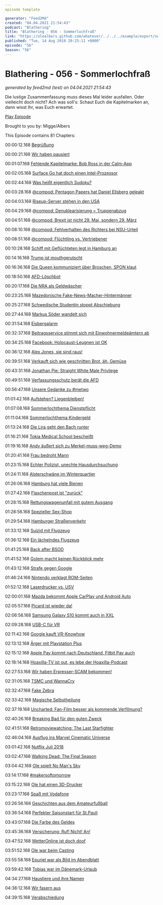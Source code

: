 ```yaml
---
episode template

generator: "Feed2Md"
created: "04.04.2021 21:54:43"
podcast: "Blathering"
title: "Blathering - 056 - Sommerlochfraß"
link: "https://olealbers.github.com/whatever/../../../example/export/seasons/3/2018/8/Blathering - 056 - Sommerlochfraß.md"
published: "Tue, 14 Aug 2018 20:25:11 +0000"
episode: "56"
Season: "56"
---
```


# Blathering - 056 - Sommerlochfraß
_generated by feed2md (test) on 04.04.2021 21:54:43_

Die lustige Zusammenfassung muss dieses Mal leider ausfallen. Oder vielleicht doch nicht? Ach was soll's: Schaut Euch die Kapitelmarken an, dann wisst Ihr, was Euch erwartet.

[Play Episode](https://www.blathering.de/podlove/file/531/s/feed/c/mp3/blathering_056.mp3)

Brought to you by: Migge/Albers

This Episode contains 81 Chapters:


00:00:12.168 [Begrüßung]()

00:00:21.168 [Wir haben pausiert]()

00:01:07.168 [Fehlende Kapitelmarke: Bob Ross in der Calm-App](https://www.calm.com/narrators/NypB60q1B/bob-ross)

00:02:05.168 [Surface Go hat doch einen Intel-Prozessor](https://www.heise.de/newsticker/meldung/Qualcomm-Snapdragon-1000-fuer-Windows-10-Notebooks-4091737.html)

00:02:44.168 [Was heißt eigentlich Sudoku?](https://de.wikipedia.org/wiki/Sudoku)

00:03:28.168 [@compod: Pentagon Papers hat Daniel Ellsberg geleakt](https://de.wikipedia.org/wiki/Pentagon-Papiere)

00:04:03.168 [Riseup-Server stehen in den USA](https://riseup.net/de/about-us/policy/government-faq)

00:04:29.168 [@compod: Denuklearisierung = Truppenabzug](https://de.wikipedia.org/wiki/Mike_Pompeo)

00:04:51.168 [@compod: Brexit ist nicht 29. Mai, sondern 29. März](https://de.wikipedia.org/wiki/EU-Austritt_des_Vereinigten_K%C3%B6nigreichs)

00:08:10.168 [@compod: Fehlverhalten des Richters bei NSU-Urteil](https://www.kuechenstud.io/lagedernation/2018/07/13/ldn103-unions-desaster-nsu-urteil-puidgdemonts-auslieferung-brexit-plaene-nato-gipfel/?t=47:48,1:10:43)

00:08:51.168 [@compod: Flüchtling vs. Vertriebener](http://www.sprachlog.de/2015/12/12/fluechtlinge-zu-gefluechteten/)

00:10:28.168 [Schiff mit Geflüchteten legt in Hamburg an](http://www.spiegel.de/spiegel/print/d-13512901.html)

00:14:16.168 [Trump ist mouthgerutscht](https://www.nytimes.com/2018/07/17/us/politics/trump-putin-russia.html)

00:16:36.168 [Die Queen kommuniziert über Broschen, SPON klaut](https://threadreaderapp.com/thread/1018570246037352449.html)

00:18:50.168 [AFD-Löschbot](https://twitter.com/archivfd)

00:20:17.168 [Die NRA als Geldwäscher](https://www.theguardian.com/us-news/2018/jan/18/trump-nra-fbi-alexander-torshin-russia-investigation)

00:23:25.168 [Mazedonische Fake-News-Macher-Hintermänner](https://www.buzzfeednews.com/article/craigsilverman/american-conservatives-fake-news-macedonia-paris-wade-libert)

00:25:27.168 [Schwedische Studentin stoppt Abschiebung](https://www.theguardian.com/world/2018/jul/25/swedish-student-plane-protest-stops-mans-deportation-afghanistan)

00:27:44.168 [Markus Söder wandelt sich](https://www.huffingtonpost.de/entry/soeder-besichtigt-die-bayerische-grenze-dieses-foto-sorgt-fur-spott-erkennt-ihr-wieso_de_5b4f53d5e4b0de86f488cc48)

00:31:54.168 [Eisbergalarm](https://www.wired.com/story/in-greenland-iceberg-shedding-is-a-tourist-attraction-and-a-threat/)

00:32:37.168 [Beitragsservice stimmt sich mit Einwohnermeldeämtern ab](https://www.sozialticker.com/beitragsservice-stimmt-einwohnermeldeaemtern/)

00:34:25.168 [Facebook: Holocaust-Leugnen ist OK](https://www.sueddeutsche.de/digital/facebook-zuckerberg-holocaustleugnung-1.4061389)

00:36:12.168 [Alex Jones, sie sind raus!](https://logbuch-netzpolitik.de/lnp264-heute-schon-an-die-apokalypse-denken?t=54:25,1:29:53)

00:39:51.168 [Verkauft sich wie geschnitten Brot, äh, Gemüse](https://twitter.com/meg_gyver/status/1020570740343656448)

00:43:31.168 [Jonathan Pie: Straight White Male Privilege](https://twitter.com/tmigge/status/1021119555647819777)

00:49:51.168 [Verfassungsschutz berät die AFD](https://logbuch-netzpolitik.de/lnp264-heute-schon-an-die-apokalypse-denken?t=38:55,54:25)

00:56:47.168 [Unsere Gedanke zu #metwo](https://de.wikipedia.org/wiki/MeTwo)

01:01:42.168 [Aufstehen? Liegenbleiben!](https://www.kuechenstud.io/lagedernation/2018/08/12/ldn105-spanien-abkommen-wagenknechts-bewegung-wehrpflicht-trump-elektro-dienstwagen/?t=10:20,20:33)

01:07:08.168 [Sommerlochthema Dienstpflicht](https://www.kuechenstud.io/lagedernation/2018/08/12/ldn105-spanien-abkommen-wagenknechts-bewegung-wehrpflicht-trump-elektro-dienstwagen/?t=20:33,44:08)

01:11:04.168 [Sommerlochthema Kindergeld](http://www.faz.net/aktuell/politik/inland/kindergeld-debatte-in-hessen-gibt-es-keine-anzeichen-fuer-betrug-15736102.html)

01:13:24.168 [Die Lira geht den Bach runter](http://www.faz.net/aktuell/wirtschaft/mehr-wirtschaft/waehrungskrise-kann-die-tuerkei-den-verfall-der-lira-noch-stoppen-15736477.html)

01:16:21.168 [Tokia Medical School bescheißt](https://www.theguardian.com/world/video/2018/aug/08/japanese-medical-university-apologises-for-excluding-women-video)

01:19:16.168 [Andy äußert sich zu Merkel-muss-weg-Demo](https://twitter.com/AndyGrote/status/1019885810202525696)

01:20:41.168 [Frau bedroht Mann](https://www.hamburg1.de/nachrichten/36597/Frau_bedroht_Mann_beim_Date.html)

01:23:15.168 [Echter Polizist, unechte Hausdurchsuchung](https://www.welt.de/regionales/hamburg/article179874812/Hamburger-Polizist-stiehlt-bei-vorgetaeuschten-Hausdurchsuchungen-Geld.html)

01:24:11.168 [Alsterschwäne im Winterquartier](https://www.ndr.de/nachrichten/hamburg/Erste-Alsterschwaene-ins-Winterquartier-gebracht,alsterschwaene202.html)

01:26:06.168 [Hamburg hat viele Bienen](https://www.abendblatt.de/hamburg/article214968179/Mehr-Bienen-in-Hamburg-Imkerei-immer-beliebter.html)

01:27:42.168 [Flaschenpost ist "zurück"](https://www.ndr.de/nachrichten/hamburg/132-Jahre-alte-Flaschenpost-zu-Gast-in-Hamburg,flaschenpost228.html)

01:28:15.168 [Rettungswagenunfall mit gutem Ausgang](http://www.spiegel.de/panorama/gesellschaft/hamburg-rettungswagen-mit-hochschwangerer-kippt-um-fuenf-verletzte-a-1218962.html)

01:28:56.168 [Spezieller Sex-Shop](http://fuckyeah.shop/grand-opening/)

01:29:54.168 [Hamburger Straßenverkehr](http://luft.hamburg.de/messstationen-liste/4244792/70mb-max-brauer-allee-ii/)

01:33:12.168 [Suizid mit Flugzeug](http://www.faz.net/aktuell/gesellschaft/flugzeug-nach-unerlaubtem-start-in-seattle-abgestuerzt-15733002.html)

01:36:12.168 [Ein lächelndes Flugzeug](https://www.instagram.com/p/BlaBzbLnLbp)

01:41:25.168 [Back after BSOD](https://de.wikipedia.org/wiki/Bluescreen_(Windows))

01:41:52.168 [Golem macht keinen Rückblick mehr](https://www.golem.de/specials/golemwochenrueckblick/)

01:43:12.168 [Strafe gegen Google](https://www.kuechenstud.io/lagedernation/2018/07/20/ldn-104-trump-in-helsinki-mark-zuckerberg-strafzahlungen-fuer-google-rundfunkbeitrag/?t=56:56,1:18:56)

01:46:24.168 [Nintendo verklagt ROM-Seiten](https://www.golem.de/news/retrogaming-nintendo-klagt-gegen-populaere-rom-seiten-1807-135626.html)

01:52:12.168 [Laserdrucker vs. USV](https://twitter.com/tmigge/status/1019117205789831168)

02:00:01.168 [Mazda bekommt Apple CarPlay und Android Auto](https://plus.google.com/+OleAlbers/posts/69s52rpnodD)

02:05:57.168 [Picard ist wieder da!](https://www.heise.de/newsticker/meldung/Comeback-fuer-Star-Trek-Patrick-Stewart-wird-wieder-zu-Captain-Jean-Luc-Picard-4129437.html)

02:06:56.168 [Samsung Galaxy S10 kommt auch in XXL](https://www.zdnet.de/88337631/analyst-samsung-galaxy-s10-kommt-in-drei-groessen/)

02:09:28.168 [USB-C für VR](https://www.zdnet.de/88337857/konsortium-stellt-spezifikationen-fuer-usb-c-fuer-vr-headsets-vor/)

02:11:42.168 [Google kauft VR-Knowhow](https://vrodo.de/insider-google-soll-langfristige-plaene-fuer-virtual-reality-haben/)

02:13:12.168 [Ärger mit Playstation Plus](https://plus.google.com/+OleAlbers/posts/F1ExdqKteFF)

02:15:12.168 [Apple Pay kommt nach Deutschland, Fitbit Pay auch](https://www.maclife.de/news/fitbit-bringt-fitbit-pay-nach-deutschland-100105971.html)

02:18:14.168 [Hoaxilla-TV ist out, es lebe der Hoaxilla-Podcast](https://www.hoaxilla.com/)

02:27:53.168 [Wir haben Erpresser-SCAM bekommen!](https://plus.google.com/+OleAlbers/posts/JXW1w5F7AaJ)

02:31:05.168 [TSMC und WannaCry](https://www.zdnet.de/88339653/tsmc-wannacry-variante-fuer-produktionsausfall-verantwortlich/)

02:32:47.168 [Fake Zebra](http://www.faz.net/aktuell/gesellschaft/tiere/ein-park-in-aegypten-soll-esel-als-zebra-angemalt-haben-15710673.html)

02:33:42.168 [Magische Selbstheilung](https://plus.google.com/+OleAlbers/posts/TWKKfR8SBHY)

02:37:19.168 [Uncharted: Fan-Film besser als kommende Verfilmung?](https://plus.google.com/+OleAlbers/posts/2WDKtZn3Pfi)

02:40:26.168 [Breaking Bad für den guten Zweck](https://plus.google.com/+OleAlbers/posts/iiRMjyRsZsE)

02:41:51.168 [Retromoviewatching: The Last Starfighter](https://www.youtube.com/watch?v=lBf2WOJjPV0)

02:46:04.168 [Ausflug ins Marvel Cinematic Universe](https://de.wikipedia.org/wiki/Marvel_Cinematic_Universe)

03:01:42.168 [Nutflix Juli 2018](https://nutflix.de/2018/07/nutflix-juli-2018/)

03:02:47.168 [Walking Dead: The Final Season](https://www.youtube.com/watch?v=Kwk1jWERuQg)

03:04:42.168 [Ole spielt No Man's Sky](https://www.nomanssky.com/)

03:14:17.168 [#makersoftomorrow](https://twitter.com/search?l=&q=makersoftomorrow%20from%3Astammtischphilo&src=typd)

03:15:22.168 [Ole hat einen 3D-Drucker](https://www.amazon.de/dp/B06XDFQ3LR/)

03:23:17.168 [Spaß mit Vodafone](https://zuhauseplus.vodafone.de/digital-fernsehen/)

03:26:56.168 [Geschichten aus dem Amateurfußball](https://www.tobiasmigge.de/fotografie/berner-herren/)

03:36:54.168 [Perfekter Saisonstart für St.Pauli](http://millerntor.hamburg/2018/08/neue-saison-neues-liedgut/)

03:43:07.168 [Die Farbe des Geldes](https://diefarbedesgeldes.de/die-maer-vom-ursprung-des-geldes-als-tauschmittel/)

03:45:36.168 [Versicherung: Ruf! Nicht! An!](https://www1.wdr.de/fernsehen/quarks/risikoleben-versicherung-kuendigt-100.html)

03:47:52.168 [WetterOnline ist doch doof](https://www.golem.de/news/urteil-warnwetter-app-des-dwd-verstoesst-nicht-gegen-wettbewerbsrecht-1807-135501.html)

03:51:52.168 [Ole war beim Casting](https://www.ndr.de/fernsehen/sendungen/die_ndr_quizshow/leuchten_des_nordens/index.html)

03:55:58.168 [Epuriel war als Bild im Abendblatt](https://www.abendblatt.de/hamburg/von-mensch-zu-mensch/article214994509/Keiner-muss-alleine-trauern.html)

03:59:42.168 [Tobias war im Dänemark-Urlaub](https://photos.app.goo.gl/AtyNJSwc3hDP8PUr9)

04:34:27.168 [Haustiere und ihre Namen](https://de.wikipedia.org/wiki/Zwingername#Weitere_Traditionen_/_Vorschriften)

04:38:12.168 [Wir fasern aus](https://www.podstock.de/)

04:39:15.168 [Verabschiedung]()


